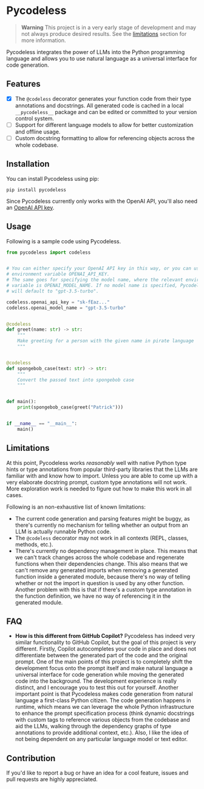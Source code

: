 # Pycodeless

> **Warning**
> This project is in a very early stage of development and may not always
> produce desired results. See the [limitations](#limitations) section for
> more information.

Pycodeless integrates the power of LLMs into the Python programming language
and allows you to use natural language as a universal interface for code
generation.

## Features

 - [x] The `@codeless` decorator generates your function code from their type
 annotations and docstrings. All generated code is cached in a local
 `__pycodeless__` package and can be edited or committed to your version
 control system.
 - [ ] Support for different language models to allow for better customization
 and offline usage.
 - [ ] Custom docstring formatting to allow for referencing objects across the
 whole codebase.

## Installation

You can install Pycodeless using pip:

```
pip install pycodeless
```

Since Pycodeless currently only works with the OpenAI API, you'll also need an
[OpenAI API key][openai-api-keys].

## Usage

Following is a sample code using Pycodeless.

```python
from pycodeless import codeless


# You can either specify your OpenAI API key in this way, or you can use the
# environment variable OPENAI_API_KEY.
# The same goes for specifying the model name, where the relevant environment
# variable is OPENAI_MODEL_NAME. If no model name is specified, Pycodeless
# will default to "gpt-3.5-turbo".

codeless.openai_api_key = "sk-fEaz..."
codeless.openai_model_name = "gpt-3.5-turbo"


@codeless
def greet(name: str) -> str:
    """
    Make greeting for a person with the given name in pirate language
    """


@codeless
def spongebob_case(text: str) -> str:
    """
    Convert the passed text into spongebob case
    """


def main():
    print(spongebob_case(greet("Patrick")))


if __name__ == "__main__":
    main()

```

## Limitations

At this point, Pycodeless works *reasonably* well with native Python type
hints or type annotations from popular third-party libraries that the LLMs
are familiar with and know how to import. Unless you are able to come up with
a very elaborate docstring prompt, custom type annotations will not work. More
exploration work is needed to figure out how to make this work in all cases.

Following is an non-exhaustive list of known limitations:

 - The current code generation and parsing features might be buggy, as there's
 currently no mechanism for telling whether an output from an LLM is actually
 runnable Python code.
 - The `@codeless` decorator may not work in all contexts (REPL, classes,
 methods, etc.).
 - There's currently no dependency management in place. This means that we
 can't track changes across the whole codebase and regenerate functions when
 their dependencies change. This also means that we can't remove any generated
 imports when removing a generated function inside a generated module, because
 there's no way of telling whether or not the import in question is used by
 any other function. Another problem with this is that if there's a custom
 type annotation in the function definition, we have no way of referencing it
 in the generated module.

## FAQ

 - **How is this different from GitHub Copilot?**
 Pycodeless has indeed very similar functionality to GitHub Copilot, but
 the goal of this project is very different. Firstly, Copilot autocompletes
 your code in place and does not differentiate between the generated part of
 the code and the original prompt. One of the main points of this project is
 to completely shift the development focus onto the prompt itself and make
 natural language a universal interface for code generation while moving the
 generated code into the background. The development experience is really
 distinct, and I encourage you to test this out for yourself. Another
 important point is that Pycodeless makes code generation from natural
 language a first-class Python citizen. The code generation happens in runtime,
 which means we can leverage the whole Python infrastructure to enhance the
 prompt specification process (think dynamic docstrings with custom tags to 
 reference various objects from the codebase and aid the LLMs, walking through
 the dependency graphs of type annotations to provide additional context, etc.).
 Also, I like the idea of not being dependent on any particular language model
 or text editor.

## Contribution

If you'd like to report a bug or have an idea for a cool feature, issues and
pull requests are highly appreciated.

[openai-api-keys]: https://platform.openai.com/account/api-keys
